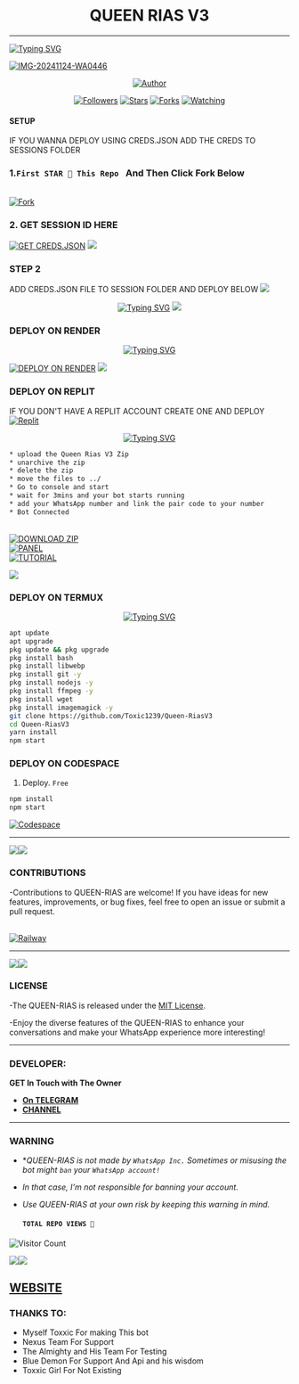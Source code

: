 <h1 align="center"> QUEEN RIAS V3</h1>
<p align="center">  
  
***
  
<a href="https://git.io/typing-svg"><img src="https://readme-typing-svg.demolab.com?font=Black+Ops+One&size=50&pause=1000&color=1BAFBAFF&center=true&width=910&height=100&lines=THANKS FOR CHOOSING ;QUEEN+RIAS;MULTI+DEVICE+WHATSAPP+BOT;CREATED+BY+TOXXIC+BOY;RELEASED+26.11.24" alt="Typing SVG" /></a>
  </p>
  <a href="https://ibb.co/z4zcqKb"><img src="https://i.ibb.co/bKkhcpL/IMG-20241124-WA0446.jpg" alt="IMG-20241124-WA0446" border="0"></a>
<p align="center">
<pQUEEN-RIAS align="center">
<a href="https://github.com/Toxic1239/Queen-RiasV3"><img title="Author" src="https://img.shields.io/badge/Rias Gremory-black?style=for-the-badge&logo=github"></a>
<p align="center">
<a href="https://github.com/Toxic1239/followers"><img title="Followers" src="https://img.shields.io/github/followers/Toxic1239?color=blue&style=flat-square"></a>
<a href="https://github.com/Toxic1239/Queen-RiasV3/stargazers/"><img title="Stars" src="https://img.shields.io/github/stars/Toxic1239/Queen-RiasV3?color=red&style=flat-square"></a>
<a href="https://github.com/Toxic1239/Queen-RiasV3/network/members"><img title="Forks" src="https://img.shields.io/github/forks/Toxic1239/Queen-RiasV3?color=green&style=flat-square"></a>
<a href="https://github.com/Toxic1239/Queen-RiasV3/watchers"><img title="Watching" src="https://img.shields.io/github/watchers/Toxic1239/Queen-RiasV3?label=Watchers&color=yellow&style=flat-square"></a>

#### SETUP 
<p>IF YOU WANNA DEPLOY USING CREDS.JSON ADD THE CREDS TO SESSIONS FOLDER </p>

### 1.`First STAR 🌟 This Repo ` And Then Click Fork Below
<br>
    <a href='https://github.com/Toxic1239/Queen-RiasV3/fork' target="_blank"><img alt='Fork' src='https://img.shields.io/badge/-Fork-blue?style=for-the-badge&logo=Github&logoColor=white'/></a>

### 2. GET SESSION ID HERE 

<a href='https://toxxic-session.onrender.com/' target="_blank"><img alt='GET CREDS.JSON' src='https://img.shields.io/badge/Click here to get your SESSION ID-blue?style=for-the-badge&logo=opencv&logoColor=white'/></a> 
<a><img src='https://i.imgur.com/LyHic3i.gif'/></a>    

### STEP 2
ADD CREDS.JSON FILE TO SESSION FOLDER AND DEPLOY BELOW
<a><img src='https://i.imgur.com/LyHic3i.gif'/></a>
<p align="center">
  <a href="https://git.io/typing-svg"><img src="https://readme-typing-svg.demolab.com?font=EB+Garamond&weight=800&size=28&duration=4000&pause=1000&random=false&width=435&lines=+DEPLOYMENT+PROCESS" alt="Typing SVG" /></a>
  <a><img src='https://i.imgur.com/LyHic3i.gif'/></a>


### DEPLOY ON RENDER
<p align="center">
  <a href="https://git.io/typing-svg"><img src="https://readme-typing-svg.demolab.com?font=EB+Garamond&weight=800&size=28&duration=4000&pause=1000&random=false&width=435&lines=+ RENDER DEPLOYMENT" alt="Typing SVG" /></a>

  <a href='https://render-rias-deploy.onrender.com/' target="_blank"><img alt='DEPLOY ON RENDER' src='https://img.shields.io/badge/DEPLOY VIA RENDER-blue?style=for-the-badge&logo=opencv&logoColor=white'/></a> 
  <a><img src='https://i.imgur.com/LyHic3i.gif'/></a>

### DEPLOY ON REPLIT
IF YOU DON'T HAVE A REPLIT ACCOUNT CREATE ONE AND DEPLOY 
    <br>
    <a href='https://replit.com/github/Toxic1239/Queen-RiasV3' target="_blank"><img alt='Replit' src='https://img.shields.io/badge/-Deploy-red?style=for-the-badge&logo=replit&logoColor=white'/></a>
    

<p align="center">
  <a href="https://git.io/typing-svg"><img src="https://readme-typing-svg.demolab.com?font=EB+Garamond&weight=800&size=28&duration=4000&pause=1000&random=false&width=435&lines=+ PANEL+DEPLOYMENT" alt="Typing SVG" /></a>
 
  ```bash
  * upload the Queen Rias V3 Zip
  * unarchive the zip
  * delete the zip 
  * move the files to ../
* Go to console and start 
* wait for 3mins and your bot starts running
* add your WhatsApp number and link the pair code to your number
* Bot Connected
```
<br>
    <a href='https://github.com/Toxic1239/Queen-RiasV3/archive/refs/heads/main.zip' target="_blank"><img alt='DOWNLOAD ZIP' src='https://img.shields.io/badge/-Download Zip File-red?style=for-the-badge&logo=google&logoColor=white'/></a>
 <br>
    <a href='https://bot-hosting.net/?aff=1249249036259823733' target="_blank"><img alt='PANEL' src='https://img.shields.io/badge/-Deploy On Panel-green?style=for-the-badge&logo=WhatsApp&logoColor=white'/></a>
<br>
    <a href='https://youtu.be/I5L6gcc8o1Q?si=GsuswtpRoteCT4KX' target="_blank"><img alt='TUTORIAL' src='https://img.shields.io/badge/-Tutorial-black?style=for-the-badge&logo=Youtube&logoColor=red'/></a>


<a><img src='https://i.imgur.com/LyHic3i.gif'/></a>
### DEPLOY ON TERMUX
<p align="center">
  <a href="https://git.io/typing-svg"><img src="https://readme-typing-svg.demolab.com?font=EB+Garamond&weight=800&size=28&duration=4000&pause=1000&random=false&width=435&lines=+ FOR TERMUX DEPLOYMENT ⟱" alt="Typing SVG" /></a>

```bash
apt update
apt upgrade
pkg update && pkg upgrade
pkg install bash
pkg install libwebp
pkg install git -y
pkg install nodejs -y 
pkg install ffmpeg -y 
pkg install wget
pkg install imagemagick -y
git clone https://github.com/Toxic1239/Queen-RiasV3
cd Queen-RiasV3
yarn install
npm start
```
 
    
### DEPLOY ON CODESPACE 
1. Deploy. `Free`
```bash
npm install
npm start
```
   <a href='https://github.com/codespaces' target="_blank"><img alt='Codespace' src='https://img.shields.io/badge/-Deploy-green?style=for-the-badge&logo=codespace&logoColor=white'/></a>

***

<a><img src='https://i.imgur.com/LyHic3i.gif'/></a><a><img src='https://i.imgur.com/LyHic3i.gif'/></a>    

### CONTRIBUTIONS 
-Contributions to QUEEN-RIAS are welcome! If you have ideas for new features, improvements, or bug fixes, feel free to open an issue or submit a pull request.

<br>
    <a href='https://github.com/Toxic1239/Queen-RiasV3/issues/new/choose' target="_blank"><img alt='Railway' src='https://img.shields.io/badge/-REPORT ISSUE-red?style=for-the-badge&logo=railway&logoColor=white'/></a>


***
<a><img src='https://i.imgur.com/LyHic3i.gif'/></a><a><img src='https://i.imgur.com/LyHic3i.gif'/></a>    

### LICENSE 
-The QUEEN-RIAS is released under the [MIT License](https://opensource.org/licenses/MIT).

-Enjoy the diverse features of the QUEEN-RIAS  to enhance your conversations and make your WhatsApp experience more interesting!

***
### DEVELOPER:
**GET In Touch with The Owner**
- [**On TELEGRAM**](https://t.me/Toxxicn_bot)
- [**CHANNEL**](https://whatsapp.com/channel/0029Vao1R2n9sBIC9sPhvI1P) 
***
### WARNING

- **QUEEN-RIAS is not made by `WhatsApp Inc.` Sometimes or misusing the bot might `ban` your `WhatsApp account!`*
- *In that case, I'm not responsible for banning your account.*
- *Use QUEEN-RIAS at your own risk by keeping this warning in mind.*
  
  #### ```TOTAL REPO VIEWS 🧚```
![Visitor Count](https://profile-counter.glitch.me/Riasgv3/count.svg)

<a><img src='https://i.imgur.com/LyHic3i.gif'/></a><a><img src='https://i.imgur.com/LyHic3i.gif'/></a>

 ## [WEBSITE](https://toxxic-site.vercel.app/) 
### THANKS TO:

- Myself Toxxic For making This bot
- Nexus Team For Support
- The Almighty and His Team For Testing
- Blue Demon For Support And Api and his wisdom
- Toxxic Girl For Not Existing
